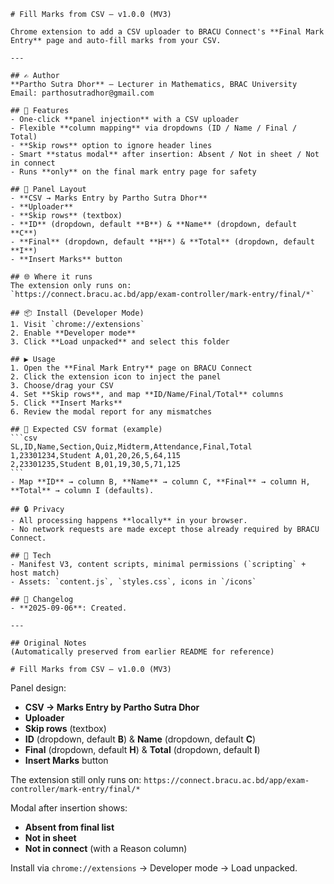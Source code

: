     # Fill Marks from CSV — v1.0.0 (MV3)

    Chrome extension to add a CSV uploader to BRACU Connect's **Final Mark Entry** page and auto-fill marks from your CSV.

    ---

    ## ✍️ Author
    **Partho Sutra Dhor** — Lecturer in Mathematics, BRAC University  
    Email: parthosutradhor@gmail.com

    ## 🚀 Features
    - One-click **panel injection** with a CSV uploader
    - Flexible **column mapping** via dropdowns (ID / Name / Final / Total)
    - **Skip rows** option to ignore header lines
    - Smart **status modal** after insertion: Absent / Not in sheet / Not in connect
    - Runs **only** on the final mark entry page for safety

    ## 🔧 Panel Layout
    - **CSV → Marks Entry by Partho Sutra Dhor**
    - **Uploader**
    - **Skip rows** (textbox)
    - **ID** (dropdown, default **B**) & **Name** (dropdown, default **C**)
    - **Final** (dropdown, default **H**) & **Total** (dropdown, default **I**)
    - **Insert Marks** button

    ## 🌐 Where it runs
    The extension only runs on:
    `https://connect.bracu.ac.bd/app/exam-controller/mark-entry/final/*`

    ## 📦 Install (Developer Mode)
    1. Visit `chrome://extensions`
    2. Enable **Developer mode**
    3. Click **Load unpacked** and select this folder

    ## ▶️ Usage
    1. Open the **Final Mark Entry** page on BRACU Connect
    2. Click the extension icon to inject the panel
    3. Choose/drag your CSV
    4. Set **Skip rows**, and map **ID/Name/Final/Total** columns
    5. Click **Insert Marks**
    6. Review the modal report for any mismatches

    ## 🧾 Expected CSV format (example)
    ```csv
    SL,ID,Name,Section,Quiz,Midterm,Attendance,Final,Total
    1,23301234,Student A,01,20,26,5,64,115
    2,23301235,Student B,01,19,30,5,71,125
    ```
    - Map **ID** → column B, **Name** → column C, **Final** → column H, **Total** → column I (defaults).

    ## 🔒 Privacy
    - All processing happens **locally** in your browser.
    - No network requests are made except those already required by BRACU Connect.

    ## 🧰 Tech
    - Manifest V3, content scripts, minimal permissions (`scripting` + host match)
    - Assets: `content.js`, `styles.css`, icons in `/icons`

    ## 📄 Changelog
    - **2025-09-06**: Created.

    ---

    ## Original Notes
    (Automatically preserved from earlier README for reference)

    # Fill Marks from CSV — v1.0.0 (MV3)

Panel design:
- **CSV → Marks Entry by Partho Sutra Dhor**
- **Uploader**
- **Skip rows** (textbox)
- **ID** (dropdown, default **B**) & **Name** (dropdown, default **C**)
- **Final** (dropdown, default **H**) & **Total** (dropdown, default **I**)
- **Insert Marks** button

The extension still only runs on:
`https://connect.bracu.ac.bd/app/exam-controller/mark-entry/final/*`

Modal after insertion shows:
- **Absent from final list**
- **Not in sheet**
- **Not in connect** (with a Reason column)

Install via `chrome://extensions` → Developer mode → Load unpacked.
